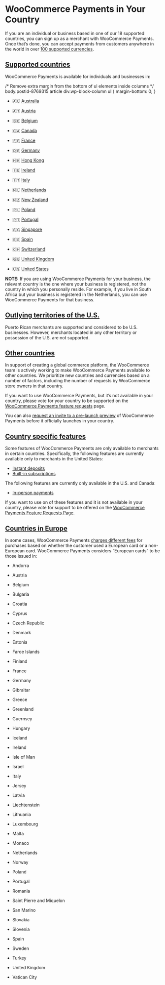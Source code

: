 # WooCommerce Payments in Your Country

If you are an individual or business based in one of our 18 supported countries, you can sign up as a merchant with WooCommerce Payments. Once that’s done, you can accept payments from customers anywhere in the world in over [100 supported currencies](https://woocommerce.com/document/payments/faq/available-currencies/).

## [Supported countries](#supported-countries)

WooCommerce Payments is available for individuals and businesses in:

/\* Remove extra margin from the bottom of ul elements inside columns \*/ body.postid-8769315 article div.wp-block-column ul { margin-bottom: 0; }

*   🇦🇺 [Australia](https://woocommerce.com/payments/australia/)
*   🇦🇹 [Austria](https://woocommerce.com/payments/austria/)
*   🇧🇪 [Belgium](https://woocommerce.com/payments/belgium/)
*   🇨🇦 [Canada](https://woocommerce.com/payments/canada/)
*   🇫🇷 [France](https://woocommerce.com/payments/france/)
*   🇩🇪 [Germany](https://woocommerce.com/payments/germany/)
*   🇭🇰 [Hong Kong](https://woocommerce.com/hong-kong/)
*   🇮🇪 [Ireland](https://woocommerce.com/payments/ireland/)
*   🇮🇹 [Italy](https://woocommerce.com/payments/italy/)

*   🇳🇱 [Netherlands](https://woocommerce.com/payments/netherlands/)
*   🇳🇿 [New Zealand](https://woocommerce.com/payments/new-zealand/)
*   🇵🇱 [Poland](https://woocommerce.com/payments/poland/)
*   🇵🇹 [Portugal](https://woocommerce.com/payments/portugal/)
*   🇸🇬 [Singapore](https://woocommerce.com/singapore/)
*   🇪🇸 [Spain](https://woocommerce.com/payments/spain/)
*   🇨🇭 [Switzerland](https://woocommerce.com/payments/switzerland/)
*   🇬🇧 [United Kingdom](https://woocommerce.com/payments/united-kingdom/)
*   🇺🇸 [United States](https://woocommerce.com/payments/united-states/)

**NOTE:** If you are using WooCommerce Payments for your business, the relevant country is the one where your business is registered, not the country in which you personally reside. For example, if you live in South Africa but your business is registered in the Netherlands, you can use WooCommerce Payments for that business.

## [Outlying territories of the U.S.](#outlying-territories-of-the-us)

Puerto Rican merchants are supported and considered to be U.S. businesses. However, merchants located in any other territory or possession of the U.S. are not supported.

## [Other countries](#other-countries)

In support of creating a global commerce platform, the WooCommerce team is actively working to make WooCommerce Payments available to other countries. We prioritize new countries and currencies based on a number of factors, including the number of requests by WooCommerce store owners in that country.

If you want to use WooCommerce Payments, but it’s not available in your country, please vote for your country to be supported on the [WooCommerce Payments feature requests](https://woocommerce.com/feature-requests/woocommerce-payments/) page.

You can also [request an invite to a pre-launch preview](https://woocommerce.com/payments/#request-invite) of WooCommerce Payments before it officially launches in your country.

## [Country specific features](#country-specific-features)

Some features of WooCommerce Payments are only available to merchants in certain countries. Specifically, the following features are currently available only to merchants in the United States:

*   [Instant deposits](https://woocommerce.com/document/payments/instant-deposits/)
*   [Built-in subscriptions](https://woocommerce.com/document/payments/subscriptions/)

The following features are currently only available in the U.S. and Canada:

*   [In-person payments](https://woocommerce.com/in-person-payments/)

If you want to use on of these features and it is not available in your country, please vote for support to be offered on the [WooCommerce Payments Feature Requests Page](https://woocommerce.com/feature-requests/woocommerce-payments/).

## [Countries in Europe](#countries-in-europe)

In some cases, WooCommerce Payments [charges different fees](https://woocommerce.com/document/payments/faq/fees/) for purchases based on whether the customer used a European card or a non-European card. WooCommerce Payments considers “European cards” to be those issued in:

*   Andorra
*   Austria
*   Belgium
*   Bulgaria
*   Croatia
*   Cyprus
*   Czech Republic
*   Denmark
*   Estonia
*   Faroe Islands
*   Finland
*   France
*   Germany
*   Gibraltar
*   Greece

*   Greenland
*   Guernsey
*   Hungary
*   Iceland
*   Ireland
*   Isle of Man
*   Israel
*   Italy
*   Jersey
*   Latvia
*   Liechtenstein
*   Lithuania
*   Luxembourg
*   Malta
*   Monaco

*   Netherlands
*   Norway
*   Poland
*   Portugal
*   Romania
*   Saint Pierre and Miquelon
*   San Marino
*   Slovakia
*   Slovenia
*   Spain
*   Sweden
*   Turkey
*   United Kingdom
*   Vatican City